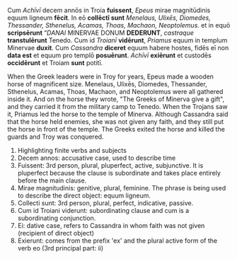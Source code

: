 Cum *Achīvī* decem annōs in Troia **fuissent**, *Epeus* mirae magnitūdinis equum ligneum **fēcit**. In eō **collēctī
sunt** *Menelaus, Ulixēs, Diomedes, Thessander, Sthenelus, Acamas, Thoas, Machaon, Neoptolemus*. et in
equō **scripsērunt** “*DANAI* MINERVAE DONUM **DEDERUNT**, *castraque* **transtulērunt** Tenedo. Cum id
*Troianī* **vidērunt**, *Priamus* equum in templum Minervae **duxit**. Cum *Cassandra* **diceret** equum habere
hostes, fidēs eī non **data est** et equum pro templō **posuērunt**. *Achīvī* **exiērunt** et custodēs **occidērunt** et
Troiam **sunt** potitī.

When the Greek leaders were in Troy for years, Epeus made a wooden horse of magnificent size.
Menelaus, Ulixēs, Diomedes, Thessander, Sthenelus, Acamas, Thoas, Machaon, and Neoptolemus were all gathered inside it.
And on the horse they wrote, "The Greeks of Minerva give a gift", and they carried it from the military camp to Tenedo.
When the Trojans saw it, Priamus led the horse to the temple of Minerva.
Although Cassandra said that the horse held enemies, she was not given any faith, and they still put the horse in front of the temple.
The Greeks exited the horse and killed the guards and Troy was conquered.

1. Highlighting finite verbs and subjects
2. Decem annos: accusative case, used to describe time
3. Fuissent: 3rd person, plural, pluperfect, active, subjunctive. It is pluperfect because the clause is subordinate and takes place entirely before the main clause.
4. Mirae magnitudinis: genitive, plural, feminine. The phrase is being used to describe the direct object: equum ligneum.
5. Collecti sunt: 3rd person, plural, perfect, indicative, passive.
6. Cum id Troiani viderunt: subordinating clause and cum is a subordinating conjunction.
7. Ei: dative case, refers to Cassandra in whom faith was not given (recipient of direct object)
8. Exierunt: comes from the prefix 'ex' and the plural active form of the verb eo (3rd principal part: ii)
